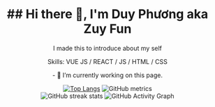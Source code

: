 <h1 align="center">## Hi there 👋, I'm Duy Phương aka Zuy Fun</h1>

<div align="center">
<p>I made this to introduce about my self</p>
<p>Skills: VUE JS / REACT / JS / HTML / CSS</p>
<p>- 🔭 I’m currently working on this page. </p>

[![Top Langs](https://github-readme-stats.vercel.app/api/top-langs/?username=zuyfun)](https://github.com/anuraghazra/github-readme-stats)
![GitHub metrics](https://metrics.lecoq.io/zuyfun)  
![GitHub streak stats](https://github-readme-streak-stats.herokuapp.com/?user=zuyfun)
![GitHub Activity Graph](https://activity-graph.herokuapp.com/graph?username=zuyfun) 

</div>
